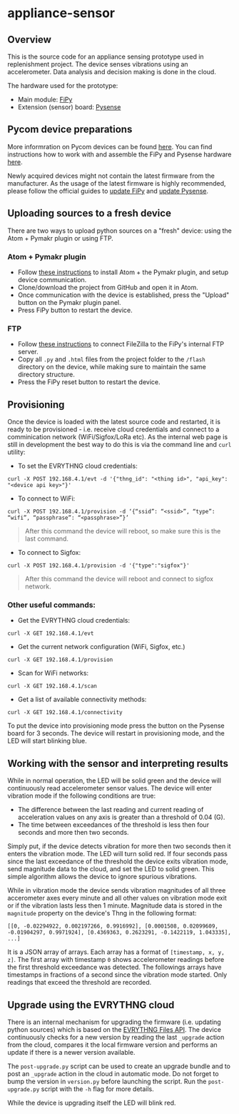 # appliance-sensor

## Overview

This is the source code for an appliance sensing prototype used in replenishment project. The device senses vibrations using an accelerometer. Data analysis and decision making is done in the cloud. 

The hardware used for the prototype:
* Main module: [FiPy](https://pycom.io/product/fipy/)
* Extension (sensor) board: [Pysense](https://pycom.io/hardware/pysense-specs/)


## Pycom device preparations

More informration on Pycom devices can be found [here](https://docs.pycom.io/). You can find instructions how to work with and assemble the FiPy and Pysense hardware [here](https://docs.pycom.io/chapter/gettingstarted/connection/fipy.html).

Newly acquired devices might not contain the latest firmware from the manufacturer. As the usage of the latest firmware is highly recommended, please follow the official guides to [update FiPy](https://docs.pycom.io/chapter/gettingstarted/installation/firmwaretool.html) and [update Pysense](https://docs.pycom.io/chapter/pytrackpysense/installation/firmware.html).


## Uploading sources to a fresh device

There are two ways to upload python sources on a "fresh" device: using the Atom + Pymakr plugin or using FTP.


### Atom + Pymakr plugin

* Follow [these instructions](https://docs.pycom.io/chapter/pymakr/installation/atom.html) to install Atom + the Pymakr plugin, and setup device communication.
* Clone/download the project from GitHub and open it in Atom.
* Once communication with the device is established, press the "Upload" button on the Pymakr plugin panel.
* Press FiPy button to restart the device.


### FTP

* Follow [these instructions](https://docs.pycom.io/chapter/gettingstarted/programming/FTP.html) to connect FileZilla to the FiPy's internal FTP server.
* Copy all `.py` and `.html` files from the project folder to the `/flash` directory on the device, while making sure to  maintain the same directory structure.
* Press the FiPy reset button to restart the device.


## Provisioning

Once the device is loaded with the latest source code and restarted, it is ready to be provisioned - i.e. receive cloud credentials and connect to a comminication network (WiFi/Sigfox/LoRa etc). As the internal web page is still in development the best way to do this is via the command line and `curl` utility:

* To set the EVRYTHNG cloud credentials: 
```
curl -X POST 192.168.4.1/evt -d '{"thng_id": "<thing id>", "api_key": "<device api key>"}'
```

* To connect to WiFi:
```
curl -X POST 192.168.4.1/provision -d ‘{“ssid”: “<ssid>”, “type”: “wifi”, “passphrase”: “<passphrase>”}’
```
> After this command the device will reboot, so make sure this is the last command.

* To connect to Sigfox:
```
curl -X POST 192.168.4.1/provision -d '{"type":"sigfox"}'
```
> After this command the device will reboot and connect to sigfox network.


### Other useful commands:

* Get the EVRYTHNG cloud credentials:
```
curl -X GET 192.168.4.1/evt
```

* Get the current network configuration (WiFi, Sigfox, etc.)
```
curl -X GET 192.168.4.1/provision
```

* Scan for WiFi networks:
```
curl -X GET 192.168.4.1/scan
```

* Get a list of available connectivity methods:
```
curl -X GET 192.168.4.1/connectivity
```

To put the device into provisioning mode press the button on the Pysense board for 3 seconds. The device will restart in provisioning mode, and the LED will start blinking blue.


## Working with the sensor and interpreting results

While in normal operation, the LED will be solid green and the device will continuously read accelerometer sensor values. The device will enter vibration mode if the following conditions are true:
* The difference between the last reading and current reading of acceleration values on any axis is greater than a threshold of 0.04 (G).
* The time between exceedances of the threshold is less then four seconds and more then two seconds.

Simply put, if the device detects vibration for more then two seconds then it enters the vibration mode. The LED will turn solid red. If four seconds pass since the last exceedance of the threshold the device exits vibration mode, send magnitude data to the cloud, and set the LED to solid green. This simple algorithm allows the device to ignore spurious vibrations. 

While in vibration mode the device sends vibration magnitudes of all three accerometer axes every minute and all other values on vibration mode exit or if the vibration lasts less then 1 minute. Magnitude data is stored in the `magnitude` property on the device's Thng in the following format:

```
[[0, -0.02294922, 0.002197266, 0.9916992], [0.0001508, 0.02099609, -0.01904297, 0.9971924], [0.4369363, 0.2623291, -0.1422119, 1.043335], ...]
```

It is a JSON array of arrays. Each array has a format of `[timestamp, x, y, z]`. The first array with timestamp `0` shows accelerometer readings before the first threshold exceedance was detected. The followings arrays have timestamps in fractions of a second since the vibration mode started. Only readings that exceed the threshold are recorded.


## Upgrade using the EVRYTHNG cloud

There is an internal mechanism for upgrading the firmware (i.e. updating python sources) which is based on the [EVRYTHNG Files API](https://developers.evrythng.com/v3.0/reference#files). The device continuously checks for a new version by reading the last `_upgrade` action from the cloud, compares it the local firmware version and performs an update if there is a newer version available. 

The `post-upgrade.py` script can be used to create an upgrade bundle and to post an `_upgrade` action in the cloud in automatic mode. Do not forget to bump the version in `version.py` before launching the script. Run the `post-upgrade.py` script with the `-h` flag for more details.

While the device is upgrading itself the LED will blink red.
